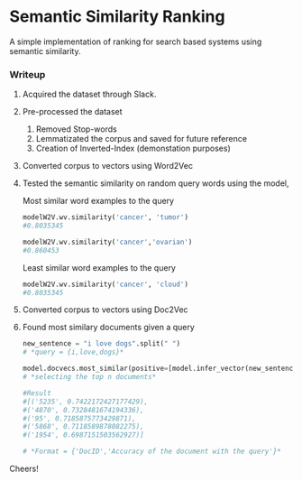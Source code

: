 # Semantic Similarity Ranking

A simple implementation of ranking for search based systems using semantic similarity. 

### Writeup

1. Acquired the dataset through Slack.
2. Pre-processed the dataset
    1. Removed Stop-words
    2. Lemmatizated the corpus and saved for future reference
    3. Creation of Inverted-Index (demonstation purposes)
3. Converted corpus to vectors using Word2Vec
4. Tested the semantic similarity on random query words using the model,

    Most similar word examples to the query
    ```python
    modelW2V.wv.similarity('cancer', 'tumor') 
    #0.8035345
    ```
    ```python
    modelW2V.wv.similarity('cancer','ovarian')
    #0.860453
    ```
    Least similar word examples to the query
    ```python
    modelW2V.wv.similarity('cancer', 'cloud') 
    #0.8035345
    ```
5. Converted corpus to vectors using Doc2Vec
6. Found most similary documents given a query
    ```python
    new_sentence = "i love dogs".split(" ") 
    # *query = {i,love,dogs}*
    
    model.docvecs.most_similar(positive=[model.infer_vector(new_sentence)],topn=5)
    # *selecting the top n documents*
    
    #Result
    #[('5235', 0.7422172427177429),
    #('4870', 0.7328481674194336),
    #('95', 0.7185875773429871),
    #('5868', 0.7118589878082275),
    #('1954', 0.6987151503562927)]
    
    # *Format = {'DocID','Accuracy of the document with the query'}*
    ```

Cheers!
